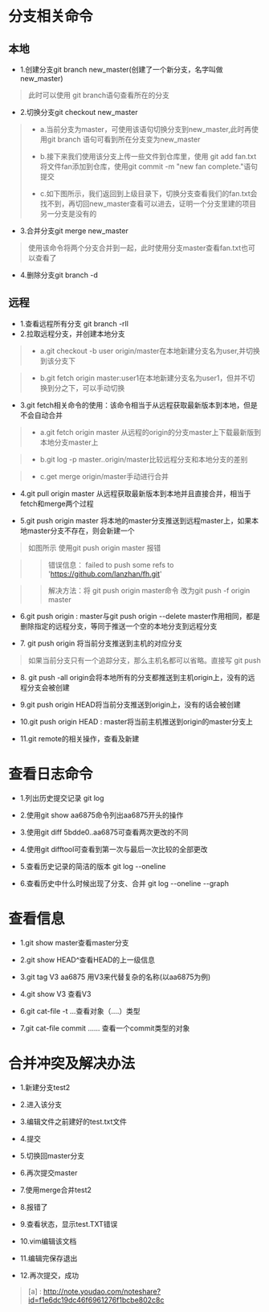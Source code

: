 
分支相关命令
==============
本地
------
* 1\.创建分支git branch new_master(创建了一个新分支，名字叫做new_master)

>此时可以使用 git branch语句查看所在的分支
>>
* 2\.切换分支git checkout new_master

> * a\.当前分支为master，可使用该语句切换分支到new_master,此时再使用git branch 语句可看到所在分支变为new_master
>>
> * b\.接下来我们使用该分支上传一些文件到仓库里，使用 git add fan.txt 将文件fan添加到仓库，使用git commit -m "new fan complete."语句提交
>>
> * c\.如下图所示，我们返回到上级目录下，切换分支查看我们的fan.txt会找不到，再切回new_master查看可以进去，证明一个分支里建的项目另一分支是没有的
>>
* 3\.合并分支git merge new_master

> 使用该命令将两个分支合并到一起，此时使用分支master查看fan.txt也可以查看了

* 4\.删除分支git branch -d

远程
-----
* 1\.查看远程所有分支 git branch -rll
* 2\.拉取远程分支，并创建本地分支
> * a\.git checkout -b user origin/master在本地新建分支名为user,并切换到该分支下

> * b\.git fetch origin master:user1在本地新建分支名为user1，但并不切换到分之下，可以手动切换
>>
* 3\.git fetch相关命令的使用：该命令相当于从远程获取最新版本到本地，但是不会自动合并

> * a\.git fetch origin master 从远程的origin的分支master上下载最新版到本地分支master上

> * b\.git log -p master..origin/master比较远程分支和本地分支的差别

> * c\.get merge origin/master手动进行合并
>>
* 4\.git pull origin master 从远程获取最新版本到本地并且直接合并，相当于fetch和merge两个过程
>
* 5\.git push origin master 将本地的master分支推送到远程master上，如果本地master分支不存在，则会新建一个

>如图所示 使用git push origin master 报错

>>错误信息： failed to push some refs to 'https://github.com/lanzhan/fh.git'

>>解决方法：将 git push origin master命令  改为git push -f origin master
>>
* 6\.git push origin : master与git push origin --delete master作用相同，都是删除指定的远程分支，等同于推送一个空的本地分支到远程分支
>
* 7\. git push origin 将当前分支推送到主机的对应分支
>
> 如果当前分支只有一个追踪分支，那么主机名都可以省略。直接写 git push
>

* 8\. git push -all origin会将本地所有的分支都推送到主机origin上，没有的远程分支会被创建
>
* 9\.git push origin HEAD将当前分支推送到origin上，没有的话会被创建
>
* 10\.git push origin HEAD : master将当前主机推送到origin的master分支上
>
* 11\.git remote的相关操作，查看及新建
>

查看日志命令
======
* 1\.列出历史提交记录 git log
>>
* 2\.使用git show aa6875命令列出aa6875开头的操作
>>
* 3\.使用git diff 5bdde0..aa6875可查看两次更改的不同
>>
* 4\.使用git difftool可查看到第一次与最后一次比较的全部更改
>>
* 5\.查看历史记录的简洁的版本 git log --oneline
>>
* 6\.查看历史中什么时候出现了分支、合并 git log --oneline --graph

查看信息
======
* 1\.git show master查看master分支
>>
* 2\.git show HEAD^查看HEAD的上一级信息
>>
* 3\.git tag V3 aa6875 用V3来代替复杂的名称(以aa6875为例)
>>
* 4\.git show  V3 查看V3
>>
* 6\.git cat-file -t ...查看对象（....）类型

* 7\.git cat-file commit ...... 查看一个commit类型的对象

合并冲突及解决办法
=======
* 1\.新建分支test2

* 2\.进入该分支

* 3\.编辑文件之前建好的test.txt文件

* 4\.提交

* 5\.切换回master分支 

* 6\.再次提交master

* 7\.使用merge合并test2

* 8\.报错了

* 9\.查看状态，显示test.TXT错误

* 10\.vim编辑该文档

* 11\.编辑完保存退出

* 12\.再次提交，成功
>  [a] : http://note.youdao.com/noteshare?id=f1e6dc19dc46f6961276f1bcbe802c8c
